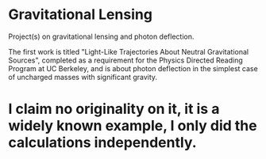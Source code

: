 # Gravitational Lensing
Project(s) on gravitational lensing and photon deflection.

The first work is titled "Light-Like Trajectories About Neutral Gravitational Sources", completed as a requirement for the Physics Directed Reading Program at UC Berkeley, and is about photon deflection in the simplest case of uncharged masses with significant gravity.

# I claim no originality on it, it is a widely known example, I only did the calculations independently.
